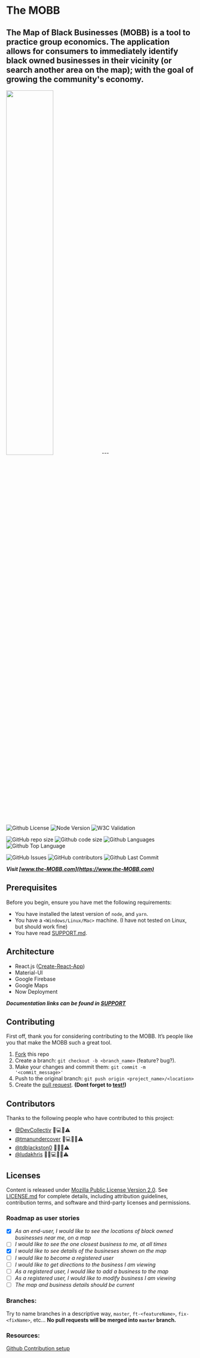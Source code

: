 # The MOBB 

The Map of Black Businesses (MOBB) is a tool to practice group economics. The application allows for consumers to immediately identify black owned businesses in their vicinity (or search another area on the map); with the goal of growing the community's economy.
---
<img width="50%" src="https://github.com/Kiel-H-Byrne/the-mobb.com/assets/955269/99259907-11dc-446a-a6a8-455bc4787e9c)" />
---

<!--- These are examples. See https://shields.io for others or to customize this set of shields. You might want to include dependencies, project status and license info here --->
![Github License](https://img.shields.io/github/license/tdotholla/mobb)
![Node Version](https://img.shields.io/node/v/canary)
![W3C Validation](https://img.shields.io/w3c-validation/default?targetUrl=https%3A%2F%2Fwww.the-mobb.com)

![GitHub repo size](https://img.shields.io/github/repo-size/tdotholla/mobb)
![Github code size](https://img.shields.io/github/languages/code-size/tdotholla/mobb)
![Github Languages](https://img.shields.io/github/languages/count/tdotholla/mobb)
![Github Top Language](https://img.shields.io/github/languages/top/tdotholla/mobb)

![GitHub Issues](https://img.shields.io/github/issues-raw/tdotholla/mobb)
![GitHub contributors](https://img.shields.io/github/contributors/tdotholla/mobb)
![Github Last Commit](https://img.shields.io/github/last-commit/tdotholla/mobb)
<!--

![Github Commit Activity](https://img.shields.io/github/commit-activity/m/tdotholla/mobb)
![GitHub stars](https://img.shields.io/github/stars/tdotholla/mobb?style=social)
![GitHub forks](https://img.shields.io/github/forks/tdotholla/mobb?style=social)
![Github Manifest Version](https://img.shields.io/github/manifest-json/v/tdotholla/mobb)

-->

**_Visit [www.the-MOBB.com](https://www.the-MOBB.com)_**

## Prerequisites

Before you begin, ensure you have met the following requirements:
* You have installed the latest version of `node`, and `yarn`.
* You have a `<Windows/Linux/Mac>` machine. (I have not tested on Linux, but should work fine)
* You have read [SUPPORT.md](SUPPORT.md).


## Architecture

- React.js ([Create-React-App](https://github.com/facebook/create-react-app))
- Material-UI
- Google Firebase
- Google Maps
- Now Deployment

**_Documentation links can be found in [SUPPORT](SUPPORT.md)_**

## Contributing

First off, thank you for considering contributing to the MOBB. It’s people like you that make the MOBB such a great tool.

1. [Fork](https://github.com/tdotholla/MOBB.git) this repo
2. Create a branch: `git checkout -b <branch_name>` (feature? bug?).
3. Make your changes and commit them: `git commit -m '<commit_message>'`
4. Push to the original branch: `git push origin <project_name>/<location>`
5. Create the [pull request](). **(Dont forget to [test!]())**

## Contributors

Thanks to the following people who have contributed to this project:

* [@DevCollectiv](https://github.com/DevCollectiv) 📖💻🤔⚠️
* [@tmanundercover](https://github.com/tmanundercover) 🐛💻🤔👀⚠️
* [@tdblackston0](https://github.com/tdblackston0) 🐛🤔👀⚠️
* [@ludakhris](https://github.com/ludakhris) 💬🐛💻🤔👀⚠️


## Licenses

Content is released under [Mozilla Public License Version 2.0](). See [LICENSE.md](LICENSE.MD) for complete details, including attribution guidelines, contribution terms, and software and third-party licenses and permissions.

### Roadmap as user stories

- [x] _As an end-user, I would like to see the locations of black owned businesses near me, on a map_
- [ ] _I would like to see the one closest business to me, at all times_
- [x] _I would like to see details of the busineses shown on the map_
- [ ] _I would like to become a registered user_
- [ ] _I would like to get directions to the business I am viewing_
- [ ] _As a registered user, I would like to add a business to the map_
- [ ] _As a registered user, I would like to modify business I am viewing_
- [ ] _The map and business details should be current_

### Branches:

Try to name branches in a descriptive way, `master`, `ft-<featureName>`, `fix-<fixName>`, etc...
**No pull requests will be merged into `master` branch.**

### Resources:

[Github Contribution setup](https://help.github.com/en/github/building-a-strong-community/setting-up-your-project-for-healthy-contributions)
